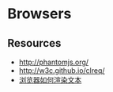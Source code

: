 # Browsers


## Resources

- http://phantomjs.org/
- http://w3c.github.io/clreq/
- [浏览器如何渲染文本](http://blog.jjgod.org/2011/04/09/how-do-browsers-render-text/)
